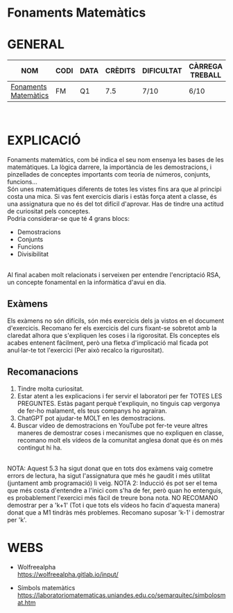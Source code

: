 # Fonaments Matemàtics
# GENERAL
| NOM | CODI | DATA | CRÈDITS | DIFICULTAT | CÀRREGA TREBALL | NOTA |
| --- | --- | --- | --- | --- | --- | --- |
| [Fonaments Matemàtics](https://www.fib.upc.edu/ca/estudis/graus/grau-en-enginyeria-informatica/pla-destudis/assignatures/FM) | FM | Q1 | 7.5 | 7/10 | 6/10 | 5.3 |

<br>

# EXPLICACIÓ
Fonaments matemàtics, com bé indica el seu nom ensenya les bases de les matemàtiques. La lògica darrere, la importància de les demostracions, i pinzellades de conceptes importants com teoria de números, conjunts, funcions...
<br>
Són unes matemàtiques diferents de totes les vistes fins ara que al principi costa una mica. Si vas fent exercicis diaris i estàs força atent a classe, és una assignatura que no és del tot difícil d'aprovar. Has de tindre una actitud de curiositat pels conceptes.
<br>
Podria considerar-se que té 4 grans blocs:
- Demostracions
- Conjunts
- Funcions
- Divisibilitat

<br>
Al final acaben molt relacionats i serveixen per entendre l'encriptació RSA, un concepte fonamental en la informàtica d'avui en dia.

## Exàmens
Els exàmens no són difícils, són més exercicis dels ja vistos en el document d'exercicis. Recomano fer els exercicis del curs fixant-se sobretot amb la claredat alhora que s'expliquen les coses i la rigorositat. Els conceptes els acabes entenent fàcilment, però una fletxa d'implicació mal ficada pot anul·lar-te tot l'exercici (Per això recalco la rigurositat).
<br>

## Recomanacions
1. Tindre molta curiositat.
2. Estar atent a les explicacions i fer servir el laboratori per fer TOTES LES PREGUNTES. Estàs pagant perquè t'expliquin, no tinguis cap vergonya de fer-ho malament, els teus companys ho agrairan.
3. ChatGPT pot ajudar-te MOLT en les demostracions.
4. Buscar vídeo de demostracions en YouTube pot fer-te veure altres maneres de demostrar coses i mecanismes que no expliquen en classe, recomano molt els vídeos de la comunitat anglesa donat que és on més contingut hi ha.

<br>
NOTA: Aquest 5.3 ha sigut donat que en tots dos exàmens vaig cometre errors de lectura, ha sigut l'assignatura que més he gaudit i més utilitat (juntament amb programació) li veig.
NOTA 2: Inducció és pot ser el tema que més costa d'entendre a l'inici com s'ha de fer, però quan ho entenguis, es probablement l'exercici més fàcil de treure bona nota. NO RECOMANO demostrar per a 'k+1' (Tot i que tots els vídeos ho facin d'aquesta manera) donat que a M1 tindràs més problemes. Recomano suposar 'k-1' i demostrar per 'k'.

<br>

# WEBS
- Wolfreealpha <br>
https://wolfreealpha.gitlab.io/input/ <br>

- Símbols matemàtics <br>
https://laboratoriomatematicas.uniandes.edu.co/semarquitec/simbolosmat.htm<br>